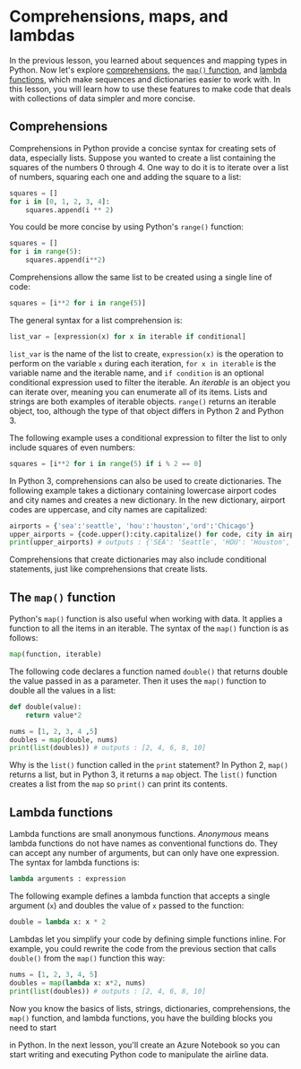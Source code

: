 # Comprehensions, maps, and lambdas

In the previous lesson, you learned about sequences and mapping types in Python. Now let's explore [comprehensions](https://medium.com/better-programming/list-comprehension-in-python-8895a785550b), the [`map()` function](https://docs.python.org/3/library/functions.html#map), and [lambda functions](https://www.w3schools.com/python/python_lambda.asp), which make sequences and dictionaries easier to work with. In this lesson, you will learn how to use these features to make code that deals with collections of data simpler and more concise.

## Comprehensions

Comprehensions in Python provide a concise syntax for creating sets of data, especially lists. Suppose you wanted to create a list containing the squares of the numbers 0 through 4. One way to do it is to iterate over a list of numbers, squaring each one and adding the square to a list:

```python
squares = []
for i in [0, 1, 2, 3, 4]:
    squares.append(i ** 2)
```

You could be more concise by using Python's `range()` function:

```python
squares = []
for i in range(5):
    squares.append(i**2)
```

Comprehensions allow the same list to be created using a single line of code:

```python
squares = [i**2 for i in range(5)]
```

The general syntax for a list comprehension is:

```python
list_var = [expression(x) for x in iterable if conditional]
```

`list_var` is the name of the list to create, `expression(x)` is the operation to perform on the variable `x` during each iteration, `for x in iterable` is the variable name and the iterable name, and `if condition` is an optional conditional expression used to filter the iterable. An *iterable* is an object you can iterate over, meaning you can enumerate all of its items. Lists and strings are both examples of iterable objects. `range()` returns an iterable object, too, although the type of that object differs in Python 2 and Python 3.

The following example uses a conditional expression to filter the list to only include squares of even numbers:

```python
squares = [i**2 for i in range(5) if i % 2 == 0]
```

In Python 3, comprehensions can also be used to create dictionaries. The following example takes a dictionary containing lowercase airport codes and city names and creates a new dictionary. In the new dictionary, airport codes are uppercase, and city names are capitalized:

```python
airports = {'sea':'seattle', 'hou':'houston','ord':'Chicago'}
upper_airports = {code.upper():city.capitalize() for code, city in airports.items()}
print(upper_airports) # outputs : {'SEA': 'Seattle', 'HOU': 'Houston', 'ORD': 'Chicago'}
```

Comprehensions that create dictionaries may also include conditional statements, just like comprehensions that create lists.

## The `map()` function

Python's `map()` function is also useful when working with data. It applies a function to all the items in an iterable. The syntax of the `map()` function is as follows:

```python
map(function, iterable)
```

The following code declares a function named `double()` that returns double the value passed in as a parameter. Then it uses the `map()` function to double all the values in a list:

```python
def double(value):
    return value*2

nums = [1, 2, 3, 4 ,5]
doubles = map(double, nums)
print(list(doubles)) # outputs : [2, 4, 6, 8, 10]
```

Why is the `list()` function called in the `print` statement? In Python 2, `map()` returns a list, but in Python 3, it returns a `map` object. The `list()` function creates a list from the `map` so `print()` can print its contents.

## Lambda functions

Lambda functions are small anonymous functions. *Anonymous* means lambda functions do not have names as conventional functions do. They can accept any number of arguments, but can only have one expression. The syntax for lambda functions is:

```python
lambda arguments : expression
```

The following example defines a lambda function that accepts a single argument (`x`) and doubles the value of `x` passed to the function:

```python
double = lambda x: x * 2
```

Lambdas let you simplify your code by defining simple functions inline. For example, you could rewrite the code from the previous section that calls `double()` from the `map()` function this way:

```python
nums = [1, 2, 3, 4, 5]
doubles = map(lambda x: x*2, nums)
print(list(doubles)) # outputs : [2, 4, 6, 8, 10]
```

Now you know the basics of lists, strings, dictionaries, comprehensions, the `map()` function, and lambda functions, you have the building blocks you need to start


in Python. In the next lesson, you'll create an Azure Notebook so you can start writing and executing Python code to manipulate the airline data.